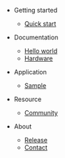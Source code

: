 - Getting started
  - [Quick start](quickstart.md)

- Documentation
  - [Hello world](helloworld.md)
  - [Hardware](hardware.md)

- Application
  - [Sample](sample.md)

- Resource
  - [Community](community.md)

- About
  - [Release](release.md)
  - [Contact](contact.md)
